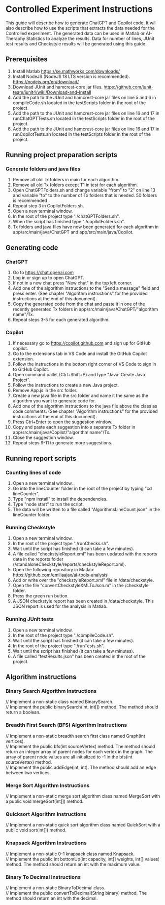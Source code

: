 # Controlled Experiment Instructions

This guide will describe how to generate ChatGPT and Copilot code. It will also describe how to use the scripts that extracts the data needed for the Controlled experiment. The generated data can be used in Matlab or AI-Theraphy Statistics to analyze the results. Data for number of lines, JUnit test results and Checkstyle results will be generated using this guide.

## Prerequisites
1. Install Matlab https://se.mathworks.com/downloads/
2. Install NodeJS (NodeJS 18 LTS version is recommended). https://nodejs.org/en/download/
3. Download JUnit and hamcrest-core jar files. https://github.com/junit-team/junit4/wiki/Download-and-Install
4. Add the path to the JUnit and hamcrest-core jar files on line 5 and 6 in compileCode.sh located in the testScripts folder in the root of the project.
5. Add the path to the JUnit and hamcrest-core jar files on line 16 and 17 in runChatGPTTests.sh located in the testScripts folder in the root of the project.
6. Add the path to the JUnit and hamcrest-core jar files on line 16 and 17 in runCopilotTests.sh located in the testScripts folder in the root of the project.

## Running project preparation scripts

### Generate folders and java files
1. Remove all old Tx folders in main for each algorithm.
2. Remove all old Tx folders except T1 in test for each algorithm.
3. Open ChatGPTFolders.sh and change variable "from" to "2" on line 13 and variable "to" to the number of Tx folders that is needed. 50 folders is recommended
4. Repeat step 3 in CopilotFolders.sh.
5. Open a new terminal window.
6. In the root of the project type "./chatGPTFolders.sh".
7. When the script has finished type "./copilotFolders.sh".
8. Tx folders and java files have now been generated for each algorithm in app/src/main/java/ChatGPT and app/src/main/java/Copilot.

## Generating code

### ChatGPT
1. Go to https://chat.openai.com
2. Log in or sign up to open ChatGPT.
3. If not in a new chat press "New chat" in the top left corner.
4. Add one of the algorithm instructions to the "Send a message" field and press enter. (See chapter "Algorithm instructions" for the provided instructions at the end of this document).
5. Copy the generated code from the chat and paste it in one of the recently generated Tx folders in app/src/main/java/ChatGPT/"algorithm name"/Tx.
6. Repeat steps 3-5 for each generated algorithm.

### Copilot
1. If necessary go to https://copilot.github.com and sign up for GitHub copilot.
2. Go to the extensions tab in VS Code and install the GitHub Copilot extension.
3. Follow the instructions in the bottom right corner of VS Code to sign in to GitHub Copilot.
4. Open command pallet (Ctrl+Shift+P) and type "Java: Create Java Project".
5. Follow the instructions to create a new Java project.
6. Remove App.js in the src folder.
7. Create a new java file in the src folder and name it the same as the algorithm you want to generate code for.
8. Add one of the algorithm instructions to the java file above the class as code comments. (See chapter "Algorithm instructions" for the provided instructions at the end of this document).
9. Press Ctrl+Enter to open the suggestion window.
10. Copy and paste each suggestion into a separate Tx folder in app/src/main/java/Copilot/"algorithm name"/Tx.
11. Close the suggestion window.
12. Repeat steps 9-11 to generate more suggestions.

## Running report scripts

### Counting lines of code
1. Open a new terminal window.
2. Go into the lineCounter folder in the root of the project by typing "cd lineCounter".
3. Type "npm install" to install the dependencies.
4. Type "node start" to run the script.
5. The data will be written to a file called "AlgorithmsLineCount.json" in the lineCounter folder.

### Running Checkstyle
1. Open a new terminal window.
2. In the root of the project type "./runChecks.sh".
3. Wait until the script has finished (it can take a few minutes).
4. A file called "checkstyleReport.xml" has been updated with the reports data in the reports folder (/standaloneCheckstyle/reports/checkstyleReport.xml).
5. Open the following repository in Matlab: https://github.com/emiliaajax/ai-tools-analysis
6. Add or write over the "checkstyleReport.xml" file in /data/checkstyle.
6. Open the file "convertCheckstyleXMLToJson.m" in the /checkstyle folder.
7. Press the green run button.
8. A JSON checkstyle report has been created in /data/checkstyle. This JSON report is used for the analysis in Matlab.

### Running JUnit tests
1. Open a new terminal window.
2. In the root of the project type "./compileCode.sh".
3. Wait until the script has finished (it can take a few minutes).
2. In the root of the project type "./runTests.sh".
3. Wait until the script has finished (it can take a few minutes).
4. A file called "testResults.json" has been created in the root of the project.

## Algorithm instructions
### Binary Search Algorithm Instructions
// Implement a non-static class named BinarySearch.
<br>// Implement the public binarySearch(int, int[]) method. The method should return a boolean. 

### Breadth First Search (BFS) Algorithm Instructions
// Implement a non-static breadth search first class named Graph(int vertices). 
<br>// Implement the public bfs(int sourceVertex) method. The method should return an integer array of parent nodes for each vertex in the graph. The array of parent node values are all initialized to -1 in the bfs(int sourceVertex) method. 
<br>// Implement the public addEdge(int, int). The method should add an edge between two vertices.

### Merge Sort Algorithm Instructions
// Implement a non-static merge sort algorithm class named MergeSort with a public void mergeSort(int[]) method.

### Quicksort Algorithm Instructions
// Implement a non-static quick sort algorithm class named QuickSort with a public void sort(int[]) method.

### Knapsack Algorithm Instructions
// Implement a non-static 0-1 knapsack class named Knapsack.
<br>// Implement the public int bottomUp(int capacity, int[] weights, int[] values) method. The method should return an int with the maximum value.

### Binary To Decimal Instructions
// Implement a non-static BinaryToDecimal class.
<br>// Implement the public convertToDecimal(String binary) method. The method should return an int with the decimal.
